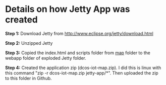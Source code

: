 # Details on how Jetty App was created

<b>Step 1:</b> Download Jetty from http://www.eclipse.org/jetty/download.html

<b>Step 2:</b> Unzipped Jetty

<b>Step 3:</b> Copied the index.html and scripts folder from <a href="../map">map</a> folder to the webapp folder of exploded Jetty folder.

<b>Step 4:</b> Created the application zip (dcos-iot-map.zip). I did this is linux with this command "zip -r dcos-iot-map.zip jetty-app/*". Then uploaded the zip to this folder in Github.

